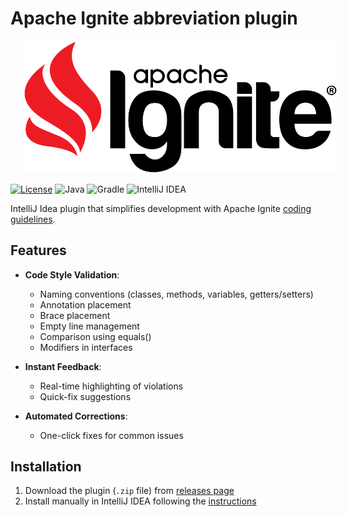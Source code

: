 # Apache Ignite abbreviation plugin

<a href="https://ignite.apache.org/"><img src="src/main/resources/META-INF/pluginIcon.svg" hspace="20"/></a>

[![License](https://img.shields.io/badge/License-Apache%202.0-blue.svg)](http://www.apache.org/licenses/LICENSE-2.0)
![Java](https://img.shields.io/badge/Java-17-orange?logo=openjdk)
![Gradle](https://img.shields.io/badge/Gradle-8.5+-blue?logo=gradle)
![IntelliJ IDEA](https://img.shields.io/badge/IntelliJ_IDEA-2022.3+-orange?logo=intellij-idea)

IntelliJ Idea plugin that simplifies development with Apache Ignite [coding guidelines](https://cwiki.apache.org/confluence/display/IGNITE/Coding+Guidelines).

## Features

- **Code Style Validation**:
  - Naming conventions (classes, methods, variables, getters/setters)
  - Annotation placement
  - Brace placement
  - Empty line management
  - Comparison using equals()
  - Modifiers in interfaces

- **Instant Feedback**:
    - Real-time highlighting of violations
    - Quick-fix suggestions

- **Automated Corrections**:
    - One-click fixes for common issues

## Installation

1) Download the plugin (`.zip` file) from [releases page](https://github.com/dspavlov/ignite-abbrev-plugin/releases)
2) Install manually in IntelliJ IDEA following the [instructions](https://www.jetbrains.com/help/idea/managing-plugins.html#install_plugin_from_disk)